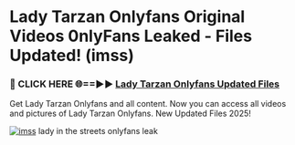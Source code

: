 # Lady Tarzan Onlyfans Original Videos 0nlyFans Leaked - Files Updated! (imss)

<h3>🔴 CLICK HERE 🌐==►► <a href="https://tinyurl.com/2wckxsce" rel="nofollow">Lady Tarzan Onlyfans Updated Files</a></h3>

Get Lady Tarzan Onlyfans and all content. Now you can access all videos and pictures of Lady Tarzan Onlyfans. New Updated Files 2025!

[![imss](https://i.imgur.com/AFduVYN.gif)](https://tinyurl.com/2wckxsce)
lady in the streets onlyfans leak